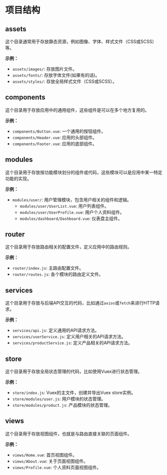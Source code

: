 # 项目结构

## assets
这个目录通常用于存放静态资源，例如图像、字体、样式文件（CSS或SCSS）等。

**示例：**
- `assets/images/`: 存放图片文件。
- `assets/fonts/`: 存放字体文件(如果有的话)。
- `assets/styles/`: 存放全局样式文件（CSS或SCSS）。

## components
这个目录用于存放应用中的通用组件，这些组件是可以在多个地方复用的。

**示例：**
- `components/Button.vue`: 一个通用的按钮组件。
- `components/Header.vue`: 应用的头部组件。
- `components/Footer.vue`: 应用的底部组件。

## modules
这个目录用于存放按功能模块划分的组件或代码，这些模块可以是应用中某一特定功能的实现。

**示例：**
- `modules/user/`: 用户管理模块，包含用户相关的组件和逻辑。
  - `modules/user/UserList.vue`: 用户列表组件。
  - `modules/user/UserProfile.vue`: 用户个人资料组件。
  - `modules/dashboard/Dashboard.vue`: 仪表盘主组件。

## router
这个目录用于存放路由相关的配置文件，定义应用中的路由规则。

**示例：**
- `router/index.js`: 主路由配置文件。
- `router/routes.js`: 各个模块的路由定义文件。

## services
这个目录用于存放与后端API交互的代码，比如通过`axios`或`fetch`来进行HTTP请求。

**示例：**
- `services/api.js`: 定义通用的API请求方法。
- `services/userService.js`: 定义用户相关的API请求方法。
- `services/productService.js`: 定义产品相关的API请求方法。

## store
这个目录用于存放全局状态管理的代码，比如使用Vuex进行状态管理。

**示例：**
- `store/index.js`: Vuex的主文件，创建并导出Vuex store实例。
- `store/modules/user.js`: 用户模块的状态管理。
- `store/modules/product.js`: 产品模块的状态管理。

## views
这个目录用于存放视图组件，也就是与路由直接关联的页面组件。

**示例：**
- `views/Home.vue`: 首页视图组件。
- `views/About.vue`: 关于页面视图组件。
- `views/Profile.vue`: 个人资料页面视图组件。
